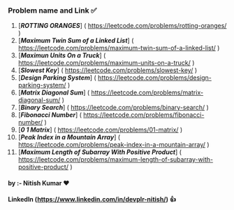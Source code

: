 ### Problem name and Link ✅ ###
1. [***ROTTING ORANGES***] ( https://leetcode.com/problems/rotting-oranges/ )<br>
2. [***Maximum Twin Sum of a Linked List***] ( https://leetcode.com/problems/maximum-twin-sum-of-a-linked-list/ )<br>
3. [***Maximun Units On a Truck***] ( https://leetcode.com/problems/maximum-units-on-a-truck/ )<br>
4. [***Slowest Key***] ( https://leetcode.com/problems/slowest-key/ )<br>
5. [***Design Parking System***] ( https://leetcode.com/problems/design-parking-system/ )<br>
6. [***Matrix Diagonal Sum***] ( https://leetcode.com/problems/matrix-diagonal-sum/ )<br>
7. [***Binary Search***] ( https://leetcode.com/problems/binary-search/ )<br>
8. [***Fibonacci Number***] ( https://leetcode.com/problems/fibonacci-number/ )<br>
9. [***0 1 Matrix***] ( https://leetcode.com/problems/01-matrix/ )<br>
10. [***Peak Index in a Mountain Array***] ( https://leetcode.com/problems/peak-index-in-a-mountain-array/ )<br>
11. [***Maximum Length of Subarray With Positive Product***] ( https://leetcode.com/problems/maximum-length-of-subarray-with-positive-product/ )<br>


#### by :- Nitish Kumar ❤️ ####
#### LinkedIn (https://www.linkedin.com/in/devplr-nitish/) 👍 ####